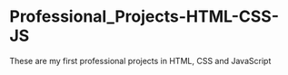 # Professional_Projects-HTML-CSS-JS
 These are my first professional projects in HTML, CSS and JavaScript
